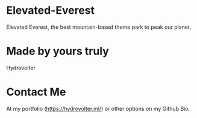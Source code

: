 # Elevated-Everest
Elevated Everest, the best mountain-based theme park to peak our planet.

# Made by yours truly
Hydrovolter

# Contact Me
At my portfolio (https://hydrovolter.ml/) or other options on my Github Bio.
